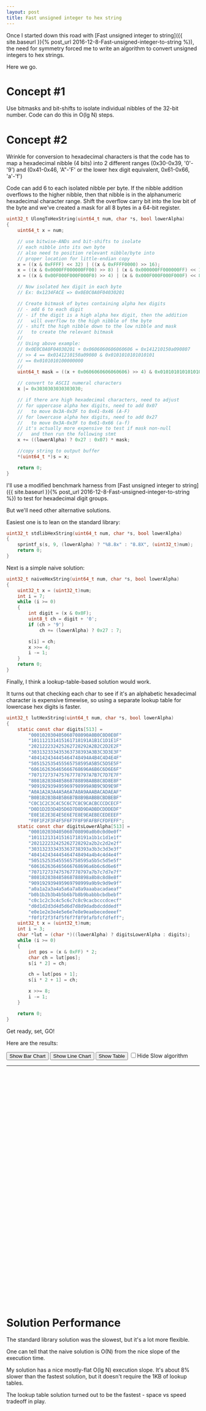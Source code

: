 ```yaml
---
layout: post
title: Fast unsigned integer to hex string
---
```


Once I started down this road with
[Fast unsigned integer to string]({{ site.baseurl }}{% post_url 2016-12-8-Fast-unsigned-integer-to-string %}),
the need for symmetry forced me to write an algorithm to convert unsigned integers to hex strings.

Here we go.

# Concept #1

Use bitmasks and bit-shifts to isolate individual nibbles of the 32-bit number. Code can do this in O(lg N) steps.

# Concept #2

Wrinkle for conversion to hexadecimal characters is that the code has to map a hexadecimal nibble (4 bits) 
into 2 different ranges (0x30-0x39, '0'-'9') and (0x41-0x46, 'A"-'F' or the lower hex digit equivalent, 0x61-0x66, 'a'-'f')

Code can add 6 to each isolated nibble per byte.
If the nibble addition overflows to the higher nibble, then that nibble is in the alphanumeric hexadecimal character range.
Shift the overflow carry bit into the low bit of the byte and we've created a mask for all 8 bytes in a 64-bit register.

```c
uint32_t UlongToHexString(uint64_t num, char *s, bool lowerAlpha)
{
	uint64_t x = num;

	// use bitwise-ANDs and bit-shifts to isolate
	// each nibble into its own byte
	// also need to position relevant nibble/byte into
	// proper location for little-endian copy
	x = ((x & 0xFFFF) << 32) | ((x & 0xFFFF0000) >> 16);
	x = ((x & 0x0000FF000000FF00) >> 8) | (x & 0x000000FF000000FF) << 16;
	x = ((x & 0x00F000F000F000F0) >> 4) | (x & 0x000F000F000F000F) << 8;

	// Now isolated hex digit in each byte
	// Ex: 0x1234FACE => 0x0E0C0A0F04030201

	// Create bitmask of bytes containing alpha hex digits
	// - add 6 to each digit
	// - if the digit is a high alpha hex digit, then the addition
	//   will overflow to the high nibble of the byte
	// - shift the high nibble down to the low nibble and mask
	//   to create the relevant bitmask
	//
	// Using above example:
	// 0x0E0C0A0F04030201 + 0x0606060606060606 = 0x141210150a090807
	// >> 4 == 0x0141210150a09080 & 0x0101010101010101
	// == 0x0101010100000000
	//
	uint64_t mask = ((x + 0x0606060606060606) >> 4) & 0x0101010101010101;

	// convert to ASCII numeral characters
	x |= 0x3030303030303030;

	// if there are high hexadecimal characters, need to adjust
	// for uppercase alpha hex digits, need to add 0x07
	//   to move 0x3A-0x3F to 0x41-0x46 (A-F)
	// for lowercase alpha hex digits, need to add 0x27
	//   to move 0x3A-0x3F to 0x61-0x66 (a-f)
	// it's actually more expensive to test if mask non-null
	//   and then run the following stmt
	x += ((lowerAlpha) ? 0x27 : 0x07) * mask;

	//copy string to output buffer
	*(uint64_t *)s = x;

	return 0;
}
```

I'll use a modified benchmark harness from
[Fast unsigned integer to string]({{ site.baseurl }}{% post_url 2016-12-8-Fast-unsigned-integer-to-string %})
to test for hexadecimal digit groups.

But we'll need other alternative solutions.

Easiest one is to lean on the standard library:

```c
uint32_t stdlibHexString(uint64_t num, char *s, bool lowerAlpha)
{
	sprintf_s(s, 9, (lowerAlpha) ? "%8.8x" : "8.8X", (uint32_t)num);
	return 0;
}
```

Next is a simple naive solution:

```c
uint32_t naiveHexString(uint64_t num, char *s, bool lowerAlpha)
{
	uint32_t x = (uint32_t)num;
	int i = 7;
	while (i >= 0)
	{
		int digit = (x & 0x0F);
		uint8_t ch = digit + '0';
		if (ch > '9')
			ch += (lowerAlpha) ? 0x27 : 7;

		s[i] = ch;
		x >>= 4;
		i -= 1;
	}
	return 0;
}

```

Finally, I think a lookup-table-based solution would work.

It turns out that checking each char to see if it's an alphabetic hexadecimal character is expensive timewise,
so using a separate lookup table for lowercase hex digits is faster.

```c
uint32_t lutHexString(uint64_t num, char *s, bool lowerAlpha)
{
	static const char digits[513] =
		"000102030405060708090A0B0C0D0E0F"
		"101112131415161718191A1B1C1D1E1F"
		"202122232425262728292A2B2C2D2E2F"
		"303132333435363738393A3B3C3D3E3F"
		"404142434445464748494A4B4C4D4E4F"
		"505152535455565758595A5B5C5D5E5F"
		"606162636465666768696A6B6C6D6E6F"
		"707172737475767778797A7B7C7D7E7F"
		"808182838485868788898A8B8C8D8E8F"
		"909192939495969798999A9B9C9D9E9F"
		"A0A1A2A3A4A5A6A7A8A9AAABACADAEAF"
		"B0B1B2B3B4B5B6B7B8B9BABBBCBDBEBF"
		"C0C1C2C3C4C5C6C7C8C9CACBCCCDCECF"
		"D0D1D2D3D4D5D6D7D8D9DADBDCDDDEDF"
		"E0E1E2E3E4E5E6E7E8E9EAEBECEDEEEF"
		"F0F1F2F3F4F5F6F7F8F9FAFBFCFDFEFF";
	static const char digitsLowerAlpha[513] =
		"000102030405060708090a0b0c0d0e0f"
		"101112131415161718191a1b1c1d1e1f"
		"202122232425262728292a2b2c2d2e2f"
		"303132333435363738393a3b3c3d3e3f"
		"404142434445464748494a4b4c4d4e4f"
		"505152535455565758595a5b5c5d5e5f"
		"606162636465666768696a6b6c6d6e6f"
		"707172737475767778797a7b7c7d7e7f"
		"808182838485868788898a8b8c8d8e8f"
		"909192939495969798999a9b9c9d9e9f"
		"a0a1a2a3a4a5a6a7a8a9aaabacadaeaf"
		"b0b1b2b3b4b5b6b7b8b9babbbcbdbebf"
		"c0c1c2c3c4c5c6c7c8c9cacbcccdcecf"
		"d0d1d2d3d4d5d6d7d8d9dadbdcdddedf"
		"e0e1e2e3e4e5e6e7e8e9eaebecedeeef"
		"f0f1f2f3f4f5f6f7f8f9fafbfcfdfeff";
	uint32_t x = (uint32_t)num;
	int i = 3;
	char *lut = (char *)((lowerAlpha) ? digitsLowerAlpha : digits);
	while (i >= 0)
	{
		int pos = (x & 0xFF) * 2;
		char ch = lut[pos];
		s[i * 2] = ch;

		ch = lut[pos + 1];
		s[i * 2 + 1] = ch;

		x >>= 8;
		i -= 1;
	}

	return 0;
}
```

Get ready, set, GO!

Here are the results:

<script type="text/javascript" src="https://www.gstatic.com/charts/loader.js"></script>
<script type="text/javascript">
// http://stackoverflow.com/questions/8785894/how-to-hide-column-in-google-charts-table
// http://stackoverflow.com/questions/6061579/google-charts-hide-the-display-of-the-column-but-keep-the-underlying-data-for-u

  var g_columnsToHide = null;
  var g_chartShown = "Bar";

  google.charts.load('current');
  google.charts.setOnLoadCallback(onloadChart);

  function getData()
  {
    var data = google.visualization.arrayToDataTable([
      ['Digits', 'stdlib', 'naive', 'lut', 'UlongToHexString' ],

      // 64-bit x64 runtime results
["8", 3330617, 1145806, 197356, 213372 ],
["7", 3312310, 1042496, 196911, 212314 ],
["6", 3312378,  947453, 197164, 212771 ],
["5", 3312369,  863413, 196546, 213381 ],
["4", 3313405,  774617, 198129, 212905 ],
["3", 3307872,  680277, 196613, 214423 ],
["2", 3313773,  584070, 196707, 212968 ],
["1", 3311035,  483939, 197435, 213434 ]

    ]);

    return data;
  }

  function getColumns()
  {
    return g_columnsToHide;
  }

  function drawTable(type, div, cols) {
    var data = getData();

    var opts = {
        containerId: div,
        dataTable: data,
        chartType: type,
        options: {"title": "Convert Integer to Hex String"}
    };
    var chartwrapper = new google.visualization.ChartWrapper(opts);

    if (null != cols)
      chartwrapper.setView({'columns': cols});

    chartwrapper.draw();
  }

  function showTable(type)
  {
    g_chartShown = type;
    var cols = getColumns();
    drawTable(g_chartShown, "columnchart_material", cols);
  }

  function showChart()
  {
    showTable(g_chartShown);
  }

  function onloadChart()
  {
    showChart();
  }

  function toggleSlow()
  {
    if (null == g_columnsToHide)
    {
      g_columnsToHide = [0, 2, 3, 4];
    }
    else
    {
      g_columnsToHide = null;
    }
    showChart();
  }

</script>
  </head>
  <body>
<button onclick='showTable("Bar")'>Show Bar Chart</button><span> </span>
<button onclick='showTable("Line")'>Show Line Chart</button><span> </span>
<button onclick='showTable("Table")'>Show Table</button><span> </span>
<label><input type='checkbox' onclick='toggleSlow()' ><span>Hide Slow algorithm</span></label>
<hr />
<div id="columnchart_material" style="width: 900px; height: 600px;"></div>

# Solution Performance

The standard library solution was the slowest, but it's a lot more flexible.

One can tell that the naive solution is O(N) from the nice slope of the execution time.

My solution has a nice mostly-flat O(lg N) execution slope. It's about 8% slower than the fastest solution,
but it doesn't require the 1KB of lookup tables.

The lookup table solution turned out to be the fastest - space vs speed tradeoff in play.

